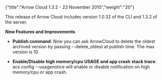 {"title":"Arrow Cloud 1.3.2 - 23 November 2015","weight":"20"}

This release of Arrow Cloud includes version 1.0.32 of the CLI and 1.3.2 of the server.

**New Features and Improvements**

* **Publish command**: Now you can ask ArrowCloud to delete the oldest archived version by passing \--delete\_oldest at publish time. The max version is 10.

* **Enable/Disable high memory/cpu USAGE and app crash** **stack trace**: acs config --usagenotice will enable or disable notification on high memory/cpu or app crash.
